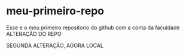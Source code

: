 # meu-primeiro-repo
Esse e o meu primeiro repositorio do github com a conta da faculdade
ALTERAÇÃO DO REPO

SEGUNDA ALTERAÇÃO, AGORA LOCAL
